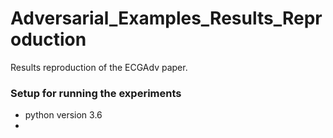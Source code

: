 # Adversarial_Examples_Results_Reproduction
Results reproduction of the ECGAdv paper. 

### Setup for running the experiments
  - python version 3.6
  - 
